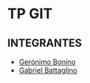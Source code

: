 #   TP GIT

## INTEGRANTES
- [Gerónimo Bonino](Geronimo_Bonino.md)
- [Gabriel Battaglino](Gabriel_battaglino.md)